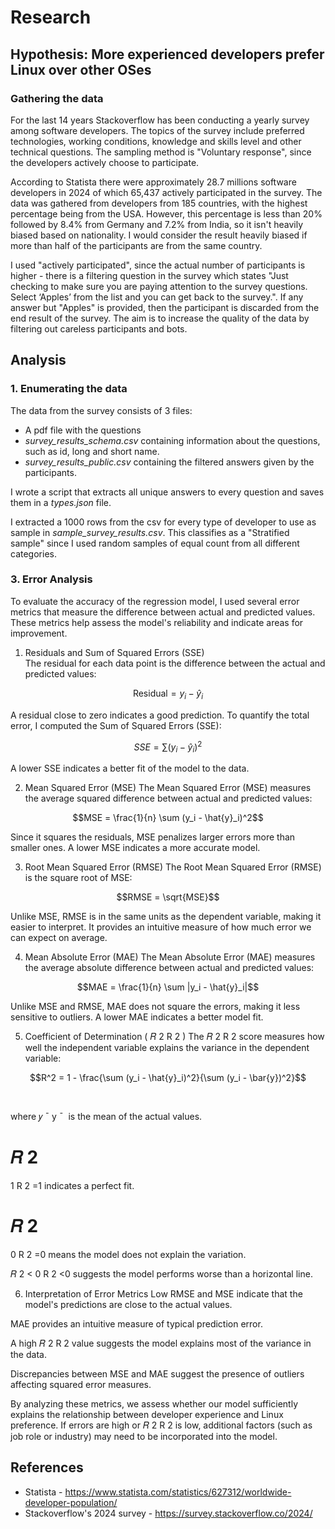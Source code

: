 # Research

## Hypothesis: More experienced developers prefer Linux over other OSes

### Gathering the data

For the last 14 years Stackoverflow has been conducting a yearly survey among software developers. The topics of the survey include preferred technologies, working conditions, knowledge and skills level and other technical questions. The sampling method is "Voluntary response", since the developers actively choose to participate.

According to Statista there were approximately 28.7 millions software developers in 2024 of which 65,437 actively participated in the survey. The data was gathered from developers from 185 countries, with the highest percentage being from the USA. However, this percentage is less than 20% followed by 8.4% from Germany and 7.2% from India, so it isn't heavily biased based on nationality. I would consider the result heavily biased if more than half of the participants are from the same country.

I used "actively participated", since the actual number of participants is higher - there is a filtering question in the survey which states "Just checking to make sure you are paying attention to the survey questions. Select ‘Apples’ from the list and you can get back to the survey.". If any answer but "Apples" is provided, then the participant is discarded from the end result of the survey. The aim is to increase the quality of the data by filtering out careless participants and bots.

## Analysis

### 1. Enumerating the data

The data from the survey consists of 3 files:

- A pdf file with the questions
- _survey_results_schema.csv_ containing information about the questions, such as id, long and short name.
- _survey_results_public.csv_ containing the filtered answers given by the participants.

I wrote a script that extracts all unique answers to every question and saves them in a _types.json_ file.

I extracted a 1000 rows from the csv for every type of developer to use as sample in _sample_survey_results.csv_. This classifies as a "Stratified sample" since I used random samples of equal count from all different categories.

### 3. Error Analysis

To evaluate the accuracy of the regression model, I used several error metrics that measure the difference between actual and predicted values. These metrics help assess the model's reliability and indicate areas for improvement.

1. Residuals and Sum of Squared Errors (SSE)  
   The residual for each data point is the difference between the actual and predicted values:

```math
\text{Residual} = y_i - \hat{y}_i
```

A residual close to zero indicates a good prediction. To quantify the total error, I computed the Sum of Squared Errors (SSE):

```math
SSE = \sum (y_i - \hat{y}_i)^2
```

A lower SSE indicates a better fit of the model to the data.

2. Mean Squared Error (MSE)
   The Mean Squared Error (MSE) measures the average squared difference between actual and predicted values:

```math
MSE = \frac{1}{n} \sum (y_i - \hat{y}_i)^2
```

Since it squares the residuals, MSE penalizes larger errors more than smaller ones. A lower MSE indicates a more accurate model.

3. Root Mean Squared Error (RMSE)
   The Root Mean Squared Error (RMSE) is the square root of MSE:

```math
RMSE = \sqrt{MSE}
```

Unlike MSE, RMSE is in the same units as the dependent variable, making it easier to interpret. It provides an intuitive measure of how much error we can expect on average.

4. Mean Absolute Error (MAE)
   The Mean Absolute Error (MAE) measures the average absolute difference between actual and predicted values:

```math
MAE = \frac{1}{n} \sum |y_i - \hat{y}_i|
```

Unlike MSE and RMSE, MAE does not square the errors, making it less sensitive to outliers. A lower MAE indicates a better model fit.

5. Coefficient of Determination (
   𝑅
   2
   R
   2
   )
   The
   𝑅
   2
   R
   2
   score measures how well the independent variable explains the variance in the dependent variable:

```math
R^2 = 1 - \frac{\sum (y_i - \hat{y}_i)^2}{\sum (y_i - \bar{y})^2}
```

​

where
𝑦
ˉ
y
ˉ
​
is the mean of the actual values.

𝑅
2
=

1
R
2
=1 indicates a perfect fit.

𝑅
2
=

0
R
2
=0 means the model does not explain the variation.

𝑅
2
<
0
R
2
<0 suggests the model performs worse than a horizontal line.

6. Interpretation of Error Metrics
   Low RMSE and MSE indicate that the model's predictions are close to the actual values.

MAE provides an intuitive measure of typical prediction error.

A high
𝑅
2
R
2
value suggests the model explains most of the variance in the data.

Discrepancies between MSE and MAE suggest the presence of outliers affecting squared error measures.

By analyzing these metrics, we assess whether our model sufficiently explains the relationship between developer experience and Linux preference. If errors are high or
𝑅
2
R
2
is low, additional factors (such as job role or industry) may need to be incorporated into the model.

## References

- Statista - <https://www.statista.com/statistics/627312/worldwide-developer-population/>
- Stackoverflow's 2024 survey - <https://survey.stackoverflow.co/2024/>

```

```
